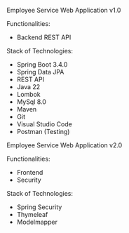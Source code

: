 Employee Service Web Application v1.0

Functionalities:
- Backend REST API 

Stack of Technologies:
- Spring Boot 3.4.0
- Spring Data JPA
- REST API
- Java 22
- Lombok
- MySql 8.0
- Maven
- Git
- Visual Studio Code
- Postman (Testing)

Employee Service Web Application v2.0

Functionalities:
- Frontend 
- Security

Stack of Technologies:
- Spring Security
- Thymeleaf
- Modelmapper

